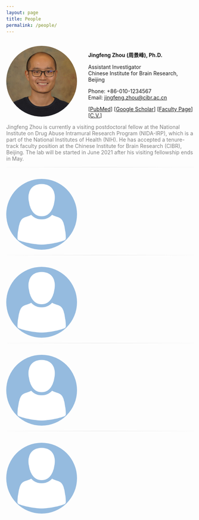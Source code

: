 ```yaml
---
layout: page
title: People
permalink: /people/
---
```


<br>

<!------------------------------------------------------------------------------------------------------------------------- -->

<img align="left" width="190" style="margin-right:30px; border-radius: 50%; border: 0px solid #6495ED;" src="/people/jingfeng_head_shot.jpg" />

**Jingfeng Zhou (周景峰), Ph.D.**

Assistant Investigator<br>Chinese Institute for Brain Research, Beijing

Phone: +86-010-1234567<br>Email: [jingfeng.zhou@cibr.ac.cn](mailto:jingfeng.zhou@cibr.ac.cn)

[[PubMed](https://www.ncbi.nlm.nih.gov/myncbi/1-AMNoyoc62Qs/bibliography/public/?sortby=pubDate&sdirection=descending)] [[Google Scholar](https://scholar.google.com/citations?user=ZQD-fmcAAAAJ)] [[Faculty Page](http://www.cibr.ac.cn/#/science/team/detail/547)] [[C.V.](CV/jingfeng.md)] <br clear="left" />

<p style="color:gray">
Jingfeng Zhou is currently a visiting postdoctoral fellow at the National Institute on Drug Abuse Intramural Research Program (NIDA-IRP), which is a part of the National Institutes of Health (NIH). He has accepted a tenure-track faculty position at the Chinese Institute for Brain Research (CIBR), Beijing. The lab will be started in June 2021 after his visiting fellowship ends in May.
</p>

<!------------------------------------------------------------------------------------------------------------------------- -->

<hr style="height:1px; border:0; background: rgba(0, 0, 0, 0.02); background-image: linear-gradient(to right, rgba(0, 0, 0, 0), rgba(0, 0, 0, 0.08), rgba(0, 0, 0, 0))"><br>

<img align="left" width="190" style="margin-right:30px; border-radius: 50%; border: 0px solid #6495ED;" src="/people/avatar.png" />
<br clear="left" />

<p> </p>

<!------------------------------------------------------------------------------------------------------------------------- -->

<hr style="height:1px; border:0; background: rgba(0, 0, 0, 0.02); background-image: linear-gradient(to right, rgba(0, 0, 0, 0), rgba(0, 0, 0, 0.08), rgba(0, 0, 0, 0))"><br>

<img align="left" width="190" style="margin-right:30px; border-radius: 50%; border: 0px solid #6495ED;" src="/people/avatar.png" />
<br clear="left" />

<p> </p>

<!------------------------------------------------------------------------------------------------------------------------- -->

<hr style="height:1px; border:0; background: rgba(0, 0, 0, 0.02); background-image: linear-gradient(to right, rgba(0, 0, 0, 0), rgba(0, 0, 0, 0.08), rgba(0, 0, 0, 0))"><br>

<img align="left" width="190" style="margin-right:30px; border-radius: 50%; border: 0px solid #6495ED;" src="/people/avatar.png" />
<br clear="left" />

<p> </p>

<!------------------------------------------------------------------------------------------------------------------------- -->

<hr style="height:1px; border:0; background: rgba(0, 0, 0, 0.02); background-image: linear-gradient(to right, rgba(0, 0, 0, 0), rgba(0, 0, 0, 0.08), rgba(0, 0, 0, 0))"><br>

<img align="left" width="190" style="margin-right:30px; border-radius: 50%; border: 0px solid #6495ED;" src="/people/avatar.png" />
<br clear="left" />

<p> </p>

